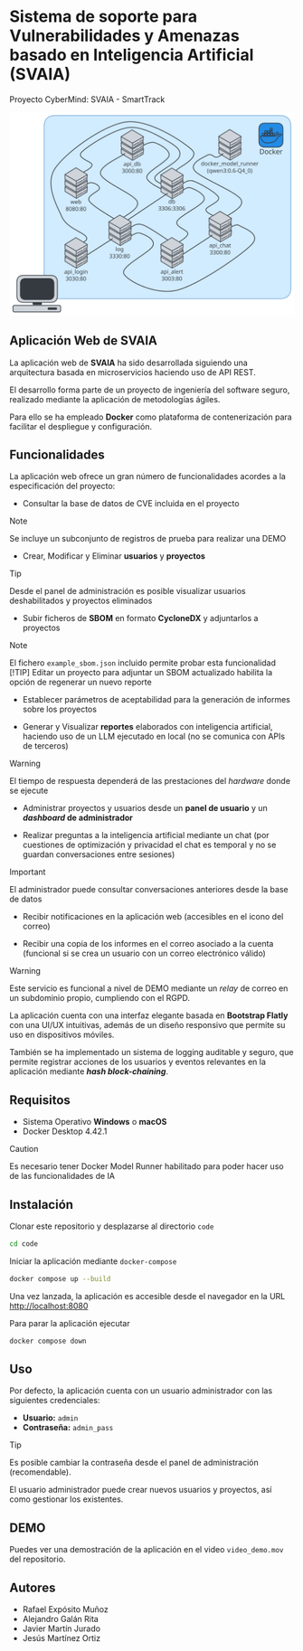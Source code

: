 # Sistema de soporte para Vulnerabilidades y Amenazas basado en Inteligencia Artificial (SVAIA)

Proyecto CyberMind: SVAIA - SmartTrack

![diagrama](diagram.svg)

## Aplicación Web de SVAIA

La aplicación web de **SVAIA** ha sido desarrollada siguiendo una arquitectura basada en microservicios haciendo uso de API REST.

El desarrollo forma parte de un proyecto de ingeniería del software seguro, realizado mediante la aplicación de metodologías ágiles.

Para ello se ha empleado **Docker** como plataforma de contenerización para facilitar el despliegue y configuración.

## Funcionalidades

La aplicación web ofrece un gran número de funcionalidades acordes a la especificación del proyecto:

- Consultar la base de datos de CVE incluida en el proyecto

> [!NOTE]
> Se incluye un subconjunto de registros de prueba para realizar una DEMO

- Crear, Modificar y Eliminar **usuarios** y **proyectos**

> [!TIP]
> Desde el panel de administración es posible visualizar usuarios deshabilitados y proyectos eliminados

- Subir ficheros de **SBOM** en formato **CycloneDX** y adjuntarlos a proyectos

> [!NOTE]
> El fichero `example_sbom.json` incluido permite probar esta funcionalidad
> [!TIP]
> Editar un proyecto para adjuntar un SBOM actualizado habilita la opción de regenerar un nuevo reporte

- Establecer parámetros de aceptabilidad para la generación de informes sobre los proyectos

- Generar y Visualizar **reportes** elaborados con inteligencia artificial, haciendo uso de un LLM ejecutado en local (no se comunica con APIs de terceros)

> [!WARNING]
> El tiempo de respuesta dependerá de las prestaciones del *hardware* donde se ejecute

- Administrar proyectos y usuarios desde un **panel de usuario** y un ***dashboard* de administrador**

- Realizar preguntas a la inteligencia artificial mediante un chat (por cuestiones de optimización y privacidad el chat es temporal y no se guardan conversaciones entre sesiones)

> [!IMPORTANT]
> El administrador puede consultar conversaciones anteriores desde la base de datos

- Recibir notificaciones en la aplicación web (accesibles en el icono del correo)

- Recibir una copia de los informes en el correo asociado a la cuenta (funcional si se crea un usuario con un correo electrónico válido)

> [!WARNING]
> Este servicio es funcional a nivel de DEMO mediante un *relay* de correo en un subdominio propio, cumpliendo con el RGPD.

La aplicación cuenta con una interfaz elegante basada en **Bootstrap Flatly** con una UI/UX intuitivas, además de un diseño responsivo que permite su uso en dispositivos móviles.

También se ha implementado un sistema de logging auditable y seguro, que permite registrar acciones de los usuarios y eventos relevantes en la aplicación mediante ***hash block-chaining***.

## Requisitos

- Sistema Operativo **Windows** o **macOS**
- Docker Desktop 4.42.1

> [!CAUTION]
> Es necesario tener Docker Model Runner habilitado para poder hacer uso de las funcionalidades de IA

## Instalación

Clonar este repositorio y desplazarse al directorio `code`

```bash
cd code
```

Iniciar la aplicación mediante `docker-compose`

```bash
docker compose up --build
```

Una vez lanzada, la aplicación es accesible desde el navegador en la URL [http://localhost:8080](http://localhost:8080)

Para parar la aplicación ejecutar

```bash
docker compose down
```

## Uso

Por defecto, la aplicación cuenta con un usuario administrador con las siguientes credenciales:

- **Usuario:** `admin`
- **Contraseña:** `admin_pass`

> [!TIP]
> Es posible cambiar la contraseña desde el panel de administración (recomendable).

El usuario administrador puede crear nuevos usuarios y proyectos, así como gestionar los existentes.

## DEMO

Puedes ver una demostración de la aplicación en el video `video_demo.mov` del repositorio.

## Autores

- Rafael Expósito Muñoz
- Alejandro Galán Rita
- Javier Martín Jurado
- Jesús Martínez Ortiz
